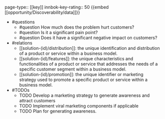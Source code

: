 page-type:: [[key]]
innbok-key-rating:: 50
{{embed [[opportunity/Discoverability/data]]}}
- #questions
  - #question How much does the problem hurt customers?
  - #question Is it a significant pain point?
  - #question Does it have a significant negative impact on customers?
- #relations
  - [[solution-(id)/distribution]]: the unique identification and distribution of a product or service within a business model.
  - [[solution-(id)/features]]: the unique characteristics and functionalities of a product or service that addresses the needs of a specific customer segment within a business model.
  - [[solution-(id)/promotion]]: the unique identifier or marketing strategy used to promote a specific product or service within a business model.
- #TODOs
  - TODO Develop a marketing strategy to generate awareness and attract customers
  - TODO  Implement viral marketing components if applicable
  - TODO  Plan for generating awareness.



